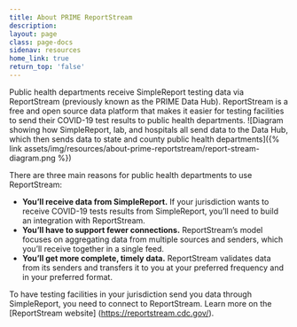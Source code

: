 ```yaml
---
title: About PRIME ReportStream
description:
layout: page
class: page-docs
sidenav: resources
home_link: true
return_top: 'false'
---
```


Public health departments receive SimpleReport testing data via ReportStream (previously known as the PRIME Data Hub). ReportStream is a free and open source data platform that makes it easier for testing facilities to send their COVID-19 test results to public health departments.
![Diagram showing how SimpleReport, lab, and hospitals all send data to the Data Hub, which then sends data to state and county public health departments]({% link assets/img/resources/about-prime-reportstream/report-stream-diagram.png %})

There are three main reasons for public health departments to use ReportStream:
- **You’ll receive data from SimpleReport.** If your jurisdiction wants to receive COVID-19 tests results from SimpleReport, you’ll need to build an integration with ReportStream.
- **You’ll have to support fewer connections.** ReportStream’s model focuses on aggregating data from multiple sources and senders, which you’ll receive together in a single feed.
- **You’ll get more complete, timely data.** ReportStream validates data from its senders and transfers it to you at your preferred frequency and in your preferred format.

To have testing facilities in your jurisdiction send you data through SimpleReport, you need to connect to ReportStream. Learn more on the [ReportStream website] (https://reportstream.cdc.gov/). 
